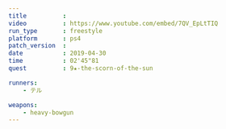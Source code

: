 ```yaml
---
title          :
video          : https://www.youtube.com/embed/7QV_EpLtTIQ
run_type       : freestyle
platform       : ps4
patch_version  :
date           : 2019-04-30
time           : 02'45"81
quest          : 9★-the-scorn-of-the-sun

runners:
    - テル

weapons:
    - heavy-bowgun
---
```

